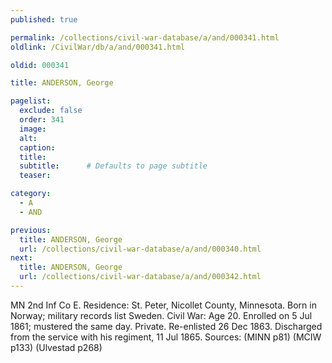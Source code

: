 ```yaml
---
published: true

permalink: /collections/civil-war-database/a/and/000341.html
oldlink: /CivilWar/db/a/and/000341.html

oldid: 000341

title: ANDERSON, George

pagelist:
  exclude: false
  order: 341
  image: 
  alt:
  caption:
  title:
  subtitle:      # Defaults to page subtitle
  teaser:

category: 
  - A 
  - AND

previous:
  title: ANDERSON, George
  url: /collections/civil-war-database/a/and/000340.html  
next:
  title: ANDERSON, George
  url: /collections/civil-war-database/a/and/000342.html   
---
```

MN 2nd Inf Co E. Residence: St. Peter, Nicollet County, Minnesota. Born in Norway; military records list Sweden. Civil War: Age 20. Enrolled on 5 Jul 1861; mustered the same day. Private. Re-enlisted 26 Dec 1863. Discharged from the service with his regiment, 11 Jul 1865. Sources: (MINN p81) (MCIW p133) (Ulvestad p268)